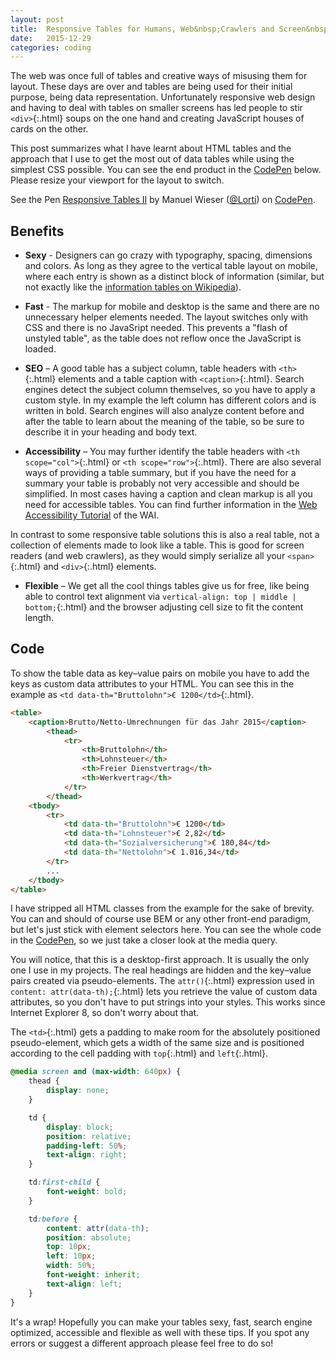 ```yaml
---
layout: post
title:  Responsive Tables for Humans, Web&nbsp;Crawlers and Screen&nbsp;Readers
date:   2015-12-29
categories: coding
---
```


The web was once full of tables and creative ways of misusing them for layout. These days are over and tables are being used for their initial purpose, being data representation. Unfortunately responsive web design and having to deal with tables on smaller screens has led people to stir `<div>`{:.html} soups on the one hand and creating JavaScript houses of cards on the other.

This post summarizes what I have learnt about HTML tables and the approach that I use to get the most out of data tables while using the simplest CSS possible. You can see the end product in the [CodePen](http://codepen.io/Lorti/pen/obXOyM/) below. Please resize your viewport for the layout to switch.

<p data-height="320" data-theme-id="0" data-slug-hash="obXOyM" data-default-tab="result" data-user="Lorti" class='codepen'>See the Pen <a href='http://codepen.io/Lorti/pen/obXOyM/'>Responsive Tables II</a> by Manuel Wieser (<a href='http://codepen.io/Lorti'>@Lorti</a>) on <a href='http://codepen.io'>CodePen</a>.</p>
 <script async src="//assets.codepen.io/assets/embed/ei.js"></script>

## Benefits

* **Sexy** - Designers can go crazy with typography, spacing, dimensions and colors. As long as they agree to the vertical table layout on mobile, where each entry is shown as a distinct block of information (similar, but not exactly like the [information tables on Wikipedia](https://en.wikipedia.org/wiki/Sun)).

* **Fast** - The markup for mobile and desktop is the same and there are no unnecessary helper elements needed. The layout switches only with CSS and there is no JavaSript needed. This prevents a "flash of unstyled table", as the table does not reflow once the JavaScript is loaded.

* **SEO** – A good table has a subject column, table headers with `<th>`{:.html} elements and a table caption with `<caption>`{:.html}. Search engines detect the subject column themselves, so you have to apply a custom style. In my example the left column has different colors and is written in bold. Search engines will also analyze content before and after the table to learn about the meaning of the table, so be sure to describe it in your heading and body text.

* **Accessibility** – You may further identify the table headers with `<th scope="col">`{:.html}
 or `<th scope="row">`{:.html}. There are also several ways of providing a table summary, but if you have the need for a summary your table is probably not very accessible and should be simplified. In most cases having a caption and clean markup is all you need for accessible tables. You can find further information in the [Web Accessibility Tutorial](http://www.w3.org/WAI/tutorials/tables/) of the WAI.

In contrast to some responsive table solutions this is also a real table, not a collection of elements made to look like a table. This is good for screen readers (and web crawlers), as they would simply serialize all your `<span>`{:.html} and `<div>`{:.html} elements.

* **Flexible** – We get all the cool things tables give us for free, like being able to control text alignment via `vertical-align: top | middle | bottom;`{:.html} and the browser adjusting cell size to fit the content length.

## Code

To show the table data as key–value pairs on mobile you have to add the keys as custom data attributes to your HTML. You can see this in the example as `<td data-th="Bruttolohn">€ 1200</td>`{:.html}.

~~~ html
<table>
    <caption>Brutto/Netto-Umrechnungen für das Jahr 2015</caption>
        <thead>
            <tr>
                <th>Bruttolohn</th>
                <th>Lohnsteuer</th>
                <th>Freier Dienstvertrag</th>
                <th>Werkvertrag</th>
            </tr>
        </thead>
    <tbody>
        <tr>
            <td data-th="Bruttolohn">€ 1200</td>
            <td data-th="Lohnsteuer">€ 2,82</td>
            <td data-th="Sozialversicherung">€ 180,84</td>
            <td data-th="Nettolohn">€ 1.016,34</td>
        </tr>
        ...
    </tbody>
</table>
~~~

I have stripped all HTML classes from the example for the sake of brevity. You can and should of course use BEM or any other front-end paradigm, but let's just stick with element selectors here. You can see the whole code in the [CodePen](http://codepen.io/Lorti/pen/obXOyM/), so we just take a closer look at the media query.

You will notice, that this is a desktop-first approach. It is usually the only one I use in my projects. The real headings are hidden and the key–value pairs created via pseudo-elements. The `attr()`{:.html} expression used in `content: attr(data-th);`{:.html} lets you retrieve the value of custom data attributes, so you don't have to put strings into your styles. This works since Internet Explorer 8, so don't worry about that.

The `<td>`{:.html} gets a padding to make room for the absolutely positioned pseudo-element, which gets a width of the same size and is positioned according to the cell padding with `top`{:.html} and `left`{:.html}.

~~~ css
@media screen and (max-width: 640px) {
    thead {
        display: none;
    }

    td {
        display: block;
        position: relative;
        padding-left: 50%;
        text-align: right;
    }

    td:first-child {
        font-weight: bold;
    }

    td:before {
        content: attr(data-th);
        position: absolute;
        top: 10px;
        left: 10px;
        width: 50%;
        font-weight: inherit;
        text-align: left;
    }
}
~~~

It's a wrap! Hopefully you can make your tables sexy, fast, search engine optimized, accessible and flexible as well with these tips. If you spot any errors or suggest a different approach please feel free to do so!
